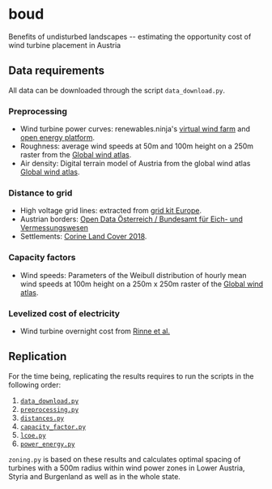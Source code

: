 # boud

Benefits of undisturbed landscapes -- estimating the opportunity cost of wind turbine placement in Austria

## Data requirements
All data can be downloaded through the script `data_download.py`.

### Preprocessing
* Wind turbine power curves: renewables.ninja's [virtual wind farm](https://github.com/renewables-ninja/vwf)
and [open energy platform](https://openenergy-platform.org/dataedit/view/supply/wind_turbine_library).
* Roughness: average wind speeds at 50m and 100m height on a 250m raster from the [Global wind atlas](https://globalwindatlas.info/download/gis-files).
* Air density: Digital terrain model of Austria from the global wind atlas [Global wind atlas](https://globalwindatlas.info/download/gis-files). 

[//]: # (* Digital terrain model on 10m x 10m grid from [Open Data Österreich / Land Kärnten]&#40;https://www.data.gv.at/katalog/dataset/d88a1246-9684-480b-a480-ff63286b35b7&#41;.)

### Distance to grid
* High voltage grid lines: extracted from [grid kit Europe](https://zenodo.org/record/47317#.YbrxolkxkQ8).
* Austrian borders: [Open Data Österreich / Bundesamt für Eich- und Vermessungswesen](https://www.data.gv.at/katalog/dataset/bev_verwaltungsgrenzenstichtagsdaten150000/resource/61eb4777-3d0e-4328-8a8b-a04b24ecdbba)
* Settlements: [Corine Land Cover 2018](https://www.data.gv.at/katalog/dataset/76617316-b9e6-4bcd-ba09-e328b578fed2).

### Capacity factors
* Wind speeds: Parameters of the Weibull distribution of hourly mean wind speeds at 100m height on a 250m x 250m raster 
of the [Global wind atlas](https://www.globalwindatlas.info/download/gis-files).

### Levelized cost of electricity
* Wind turbine overnight cost from [Rinne et al.](https://doi.org/10.1038/s41560-018-0137-9)

## Replication
For the time being, replicating the results requires to run the scripts in the following order:
1) [`data_download.py`](https://github.com/sebwehrle/boud/blob/main/scripts/data_download.py)
2) [`preprocessing.py`](https://github.com/sebwehrle/boud/blob/main/scripts/preprocessing.py)
3) [`distances.py`](https://github.com/sebwehrle/boud/blob/main/scripts/distances.py)
4) [`capacity_factor.py`](https://github.com/sebwehrle/boud/blob/main/scripts/capacity_factor.py)
5) [`lcoe.py`](https://github.com/sebwehrle/boud/blob/main/scripts/lcoe.py)
6) [`power_energy.py`]()

`zoning.py` is based on these results and calculates optimal spacing of turbines with a 500m radius within 
wind power zones in Lower Austria, Styria and Burgenland as well as in the whole state.

